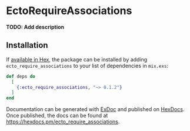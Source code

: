 # EctoRequireAssociations

**TODO: Add description**

## Installation

If [available in Hex](https://hex.pm/docs/publish), the package can be installed
by adding `ecto_require_associations` to your list of dependencies in `mix.exs`:

```elixir
def deps do
  [
    {:ecto_require_associations, "~> 0.1.2"}
  ]
end
```

Documentation can be generated with [ExDoc](https://github.com/elixir-lang/ex_doc)
and published on [HexDocs](https://hexdocs.pm). Once published, the docs can
be found at <https://hexdocs.pm/ecto_require_associations>.

